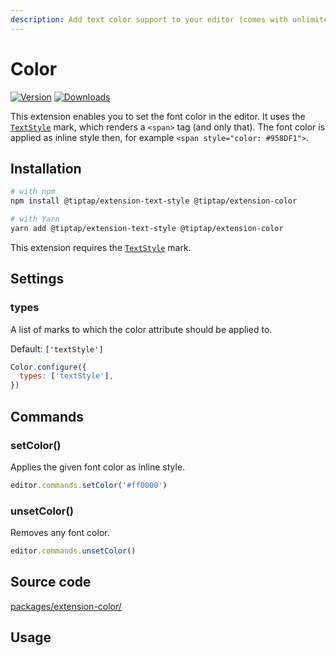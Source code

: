 ```yaml
---
description: Add text color support to your editor (comes with unlimited colors).
---
```


# Color
[![Version](https://img.shields.io/npm/v/@tiptap/extension-color.svg?label=version)](https://www.npmjs.com/package/@tiptap/extension-color)
[![Downloads](https://img.shields.io/npm/dm/@tiptap/extension-color.svg)](https://npmcharts.com/compare/@tiptap/extension-color?minimal=true)

This extension enables you to set the font color in the editor. It uses the [`TextStyle`](/api/marks/text-style) mark, which renders a `<span>` tag (and only that). The font color is applied as inline style then, for example `<span style="color: #958DF1">`.

## Installation
```bash
# with npm
npm install @tiptap/extension-text-style @tiptap/extension-color

# with Yarn
yarn add @tiptap/extension-text-style @tiptap/extension-color
```

This extension requires the [`TextStyle`](/api/marks/text-style) mark.

## Settings

### types
A list of marks to which the color attribute should be applied to.

Default: `['textStyle']`

```js
Color.configure({
  types: ['textStyle'],
})
```

## Commands

### setColor()
Applies the given font color as inline style.

```js
editor.commands.setColor('#ff0000')
```

### unsetColor()
Removes any font color.

```js
editor.commands.unsetColor()
```

## Source code
[packages/extension-color/](https://github.com/ueberdosis/tiptap/blob/main/packages/extension-color/)

## Usage
<tiptap-demo name="Extensions/Color"></tiptap-demo>
